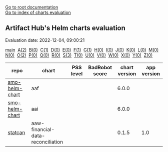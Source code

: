 [Go to root documentation](https://vicenteherrera.com/secobs-charts)  
[Go to index of charts evaluation](https://vicenteherrera.com/secobs-charts/docs/generated/charts_levels)

## Artifact Hub's Helm charts evaluation

Evaluation date: 2022-12-04, 09:00:21

[main](./charts_levels)&nbsp; [A(2)](./charts_levels_a)&nbsp; [B(0)](./charts_levels_b)&nbsp; [C(1)](./charts_levels_c)&nbsp; [D(0)](./charts_levels_d)&nbsp; [E(0)](./charts_levels_e)&nbsp; [F(1)](./charts_levels_f)&nbsp; [G(1)](./charts_levels_g)&nbsp; [H(0)](./charts_levels_h)&nbsp; [I(0)](./charts_levels_i)&nbsp; [J(0)](./charts_levels_j)&nbsp; [K(0)](./charts_levels_k)&nbsp; [L(0)](./charts_levels_l)&nbsp; [M(0)](./charts_levels_m)&nbsp; [N(0)](./charts_levels_n)&nbsp; [O(2)](./charts_levels_o)&nbsp; [P(0)](./charts_levels_p)&nbsp; [Q(0)](./charts_levels_q)&nbsp; [R(0)](./charts_levels_r)&nbsp; [S(3)](./charts_levels_s)&nbsp; [T(0)](./charts_levels_t)&nbsp; [U(0)](./charts_levels_u)&nbsp; [V(0)](./charts_levels_v)&nbsp; [W(0)](./charts_levels_w)&nbsp; [X(0)](./charts_levels_x)&nbsp; [Y(0)](./charts_levels_y)&nbsp; [Z(0)](./charts_levels_z)&nbsp; 

| repo | chart | PSS level | BadRobot score | chart version | app version |
|------|------|------|------|------|------|
| [smo-helm-chart](https://pinknemo452.github.io/smo-helm-charts/) | aaf |  |  | 6.0.0 |  |
| [smo-helm-chart](https://pinknemo452.github.io/smo-helm-charts/) | aai |  |  | 6.0.0 |  |
| [statcan](https://statcan.github.io/charts) | aaw-financial-data-reconciliation |  |  | 0.1.5 | 1.0 |
